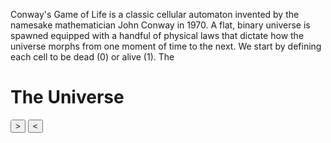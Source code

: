Conway's Game of Life is a classic cellular automaton invented by the namesake mathematician John Conway in 1970. A flat, binary universe is spawned equipped with a handful of physical laws that dictate how the universe morphs from one moment of time to the next. We start by defining each cell to be dead (0) or alive (1). The  

# The Universe

<canvas id="game-of-life" width="332" height="332" style="display: block; margin: auto; border-radius: 4px;">
<div>
<button> &gt </button>
<button> &lt </button>
</div>
<script>
const canvas = document.getElementById("game-of-life");
const ctx = canvas.getContext("2d");
const cellSize = 30;
const p = 1;
const o = 1;
ctx.fillStyle="black";
ctx.fillRect(0,0,canvas.width,canvas.height);
ctx.fillStyle="white";
for (let x = 0; x < canvas.width; x += cellSize) {
    for (let y = 0; y < canvas.height; y += cellSize) {
        ctx.fillRect(x + o + p, y + o + p, cellSize - 2 * p, cellSize - 2 * p);
    }
}
</script>